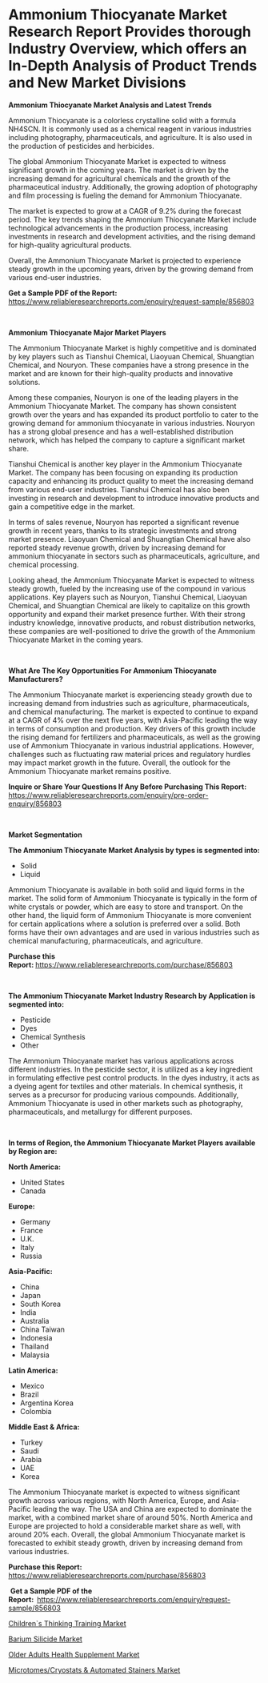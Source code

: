 <p><h1>Ammonium Thiocyanate Market Research Report Provides thorough Industry Overview, which offers an In-Depth Analysis of Product Trends and New Market Divisions</h1></p><p><strong>Ammonium Thiocyanate Market Analysis and Latest Trends</strong></p>
<p><p>Ammonium Thiocyanate is a colorless crystalline solid with a formula NH4SCN. It is commonly used as a chemical reagent in various industries including photography, pharmaceuticals, and agriculture. It is also used in the production of pesticides and herbicides.</p><p>The global Ammonium Thiocyanate Market is expected to witness significant growth in the coming years. The market is driven by the increasing demand for agricultural chemicals and the growth of the pharmaceutical industry. Additionally, the growing adoption of photography and film processing is fueling the demand for Ammonium Thiocyanate.</p><p>The market is expected to grow at a CAGR of 9.2% during the forecast period. The key trends shaping the Ammonium Thiocyanate Market include technological advancements in the production process, increasing investments in research and development activities, and the rising demand for high-quality agricultural products.</p><p>Overall, the Ammonium Thiocyanate Market is projected to experience steady growth in the upcoming years, driven by the growing demand from various end-user industries.</p></p>
<p><strong>Get a Sample PDF of the Report:&nbsp;</strong> <a href="https://www.reliableresearchreports.com/enquiry/request-sample/856803">https://www.reliableresearchreports.com/enquiry/request-sample/856803</a></p>
<p>&nbsp;</p>
<p><strong>Ammonium Thiocyanate Major Market Players</strong></p>
<p><p>The Ammonium Thiocyanate Market is highly competitive and is dominated by key players such as Tianshui Chemical, Liaoyuan Chemical, Shuangtian Chemical, and Nouryon. These companies have a strong presence in the market and are known for their high-quality products and innovative solutions.</p><p>Among these companies, Nouryon is one of the leading players in the Ammonium Thiocyanate Market. The company has shown consistent growth over the years and has expanded its product portfolio to cater to the growing demand for ammonium thiocyanate in various industries. Nouryon has a strong global presence and has a well-established distribution network, which has helped the company to capture a significant market share.</p><p>Tianshui Chemical is another key player in the Ammonium Thiocyanate Market. The company has been focusing on expanding its production capacity and enhancing its product quality to meet the increasing demand from various end-user industries. Tianshui Chemical has also been investing in research and development to introduce innovative products and gain a competitive edge in the market.</p><p>In terms of sales revenue, Nouryon has reported a significant revenue growth in recent years, thanks to its strategic investments and strong market presence. Liaoyuan Chemical and Shuangtian Chemical have also reported steady revenue growth, driven by increasing demand for ammonium thiocyanate in sectors such as pharmaceuticals, agriculture, and chemical processing.</p><p>Looking ahead, the Ammonium Thiocyanate Market is expected to witness steady growth, fueled by the increasing use of the compound in various applications. Key players such as Nouryon, Tianshui Chemical, Liaoyuan Chemical, and Shuangtian Chemical are likely to capitalize on this growth opportunity and expand their market presence further. With their strong industry knowledge, innovative products, and robust distribution networks, these companies are well-positioned to drive the growth of the Ammonium Thiocyanate Market in the coming years.</p></p>
<p>&nbsp;</p>
<p><strong>What Are The Key Opportunities For Ammonium Thiocyanate Manufacturers?</strong></p>
<p><p>The Ammonium Thiocyanate market is experiencing steady growth due to increasing demand from industries such as agriculture, pharmaceuticals, and chemical manufacturing. The market is expected to continue to expand at a CAGR of 4% over the next five years, with Asia-Pacific leading the way in terms of consumption and production. Key drivers of this growth include the rising demand for fertilizers and pharmaceuticals, as well as the growing use of Ammonium Thiocyanate in various industrial applications. However, challenges such as fluctuating raw material prices and regulatory hurdles may impact market growth in the future. Overall, the outlook for the Ammonium Thiocyanate market remains positive.</p></p>
<p><strong>Inquire or Share Your Questions If Any Before Purchasing This Report:</strong> <a href="https://www.reliableresearchreports.com/enquiry/pre-order-enquiry/856803">https://www.reliableresearchreports.com/enquiry/pre-order-enquiry/856803</a></p>
<p>&nbsp;</p>
<p><strong>Market Segmentation</strong></p>
<p><strong>The Ammonium Thiocyanate Market Analysis by types is segmented into:</strong></p>
<p><ul><li>Solid</li><li>Liquid</li></ul></p>
<p><p>Ammonium Thiocyanate is available in both solid and liquid forms in the market. The solid form of Ammonium Thiocyanate is typically in the form of white crystals or powder, which are easy to store and transport. On the other hand, the liquid form of Ammonium Thiocyanate is more convenient for certain applications where a solution is preferred over a solid. Both forms have their own advantages and are used in various industries such as chemical manufacturing, pharmaceuticals, and agriculture.</p></p>
<p><strong>Purchase this Report:&nbsp;</strong><a href="https://www.reliableresearchreports.com/purchase/856803">https://www.reliableresearchreports.com/purchase/856803</a></p>
<p>&nbsp;</p>
<p><strong>The Ammonium Thiocyanate Market Industry Research by Application is segmented into:</strong></p>
<p><ul><li>Pesticide</li><li>Dyes</li><li>Chemical Synthesis</li><li>Other</li></ul></p>
<p><p>The Ammonium Thiocyanate market has various applications across different industries. In the pesticide sector, it is utilized as a key ingredient in formulating effective pest control products. In the dyes industry, it acts as a dyeing agent for textiles and other materials. In chemical synthesis, it serves as a precursor for producing various compounds. Additionally, Ammonium Thiocyanate is used in other markets such as photography, pharmaceuticals, and metallurgy for different purposes.</p></p>
<p>&nbsp;</p>
<p><strong>In terms of Region, the Ammonium Thiocyanate Market Players available by Region are:</strong></p>
<p>
    <p> <strong> North America: </strong>
        <ul>
            <li>United States</li>
            <li>Canada</li>
        </ul>
        </p> 
    <p> <strong> Europe: </strong>
        <ul>
            <li>Germany</li>
            <li>France</li>
            <li>U.K.</li>
            <li>Italy</li>
            <li>Russia</li>
        </ul>
        </p> 
    <p> <strong> Asia-Pacific: </strong>
        <ul>
            <li>China</li>
            <li>Japan</li>
            <li>South Korea</li>
            <li>India</li>
            <li>Australia</li>
            <li>China Taiwan</li>
            <li>Indonesia</li>
            <li>Thailand</li>
            <li>Malaysia</li>
        </ul>
        </p> 
    <p> <strong> Latin America: </strong>
        <ul>
            <li>Mexico</li>
            <li>Brazil</li>
            <li>Argentina Korea</li>
            <li>Colombia</li>
        </ul>
        </p> 
    <p> <strong> Middle East & Africa: </strong>
        <ul>
            <li>Turkey</li>
            <li>Saudi</li>
            <li>Arabia</li>
            <li>UAE</li>
            <li>Korea</li>
        </ul>
    </p>
    </p>
<p><p>The Ammonium Thiocyanate market is expected to witness significant growth across various regions, with North America, Europe, and Asia-Pacific leading the way. The USA and China are expected to dominate the market, with a combined market share of around 50%. North America and Europe are projected to hold a considerable market share as well, with around 20% each. Overall, the global Ammonium Thiocyanate market is forecasted to exhibit steady growth, driven by increasing demand from various industries.</p></p>
<p><strong>Purchase this Report: </strong><a href="https://www.reliableresearchreports.com/purchase/856803">https://www.reliableresearchreports.com/purchase/856803</a></p>
<p>&nbsp;<strong>Get a Sample PDF of the Report:&nbsp;&nbsp;</strong><a href="https://www.reliableresearchreports.com/enquiry/request-sample/856803">https://www.reliableresearchreports.com/enquiry/request-sample/856803</a></p>
<p><strong></strong></p>
<p><p><a href="https://view.publitas.com/reportprime-1/childrens-thinking-training-market-analysis-examines-its-scope-on-growth-opportunities-and-forecasted-trends-spanning-from-2023-to-2030/">Children`s Thinking Training Market</a></p><p><a href="https://picayune-night-cbd.notion.site/Barium-Silicide-Market-Provides-a-Comprehensive-Analysis-Including-a-Macro-Overview-of-the-Market-as-fe6abd488be6489f935895b46dbc35ac">Barium Silicide Market</a></p><p><a href="https://view.publitas.com/reportprime-1/older-adults-health-supplement-market-with-the-goal-of-estimating-the-market-size-and-future-growth-potential-of-various-market-segments-based-on-component-applications-end-user-and-region/">Older Adults Health Supplement Market</a></p><p><a href="https://view.publitas.com/reportprime-1/microtomes-cryostats-automated-stainers-market-size-and-growth-market-segmentation-regional-and-country-breakdowns-and-market-trends-for-period-from-2023-2030/">Microtomes/Cryostats & Automated Stainers Market</a></p></p>